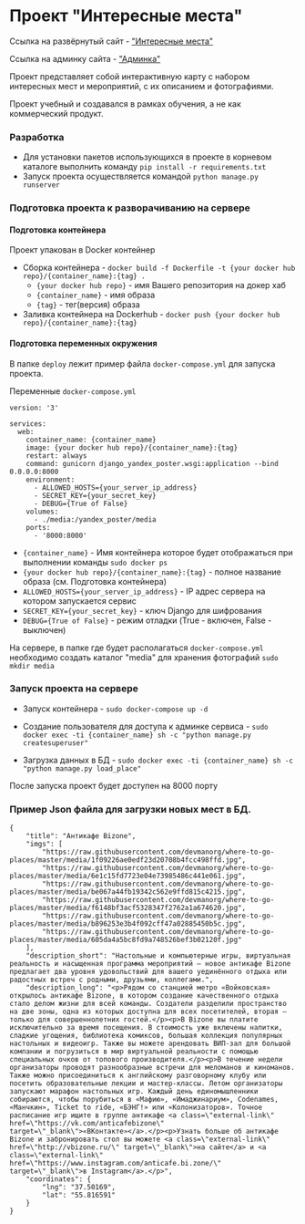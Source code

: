# Проект "Интересные места"</h1>

Ссылка на развёрнутый сайт - ["Интересные места"](http://176.119.159.88/) 

Ссылка на админку сайта - ["Админка"](http://176.119.159.88/admin)

Проект представляет собой интерактивную карту с набором интересных мест и мероприятий, с их описанием и фотографиями.

Проект учебный и создавался в рамках обучения, а не как коммерческий продукт.


### Разработка
- Для установки пакетов использующихся в проекте в корневом каталоге выполнить команду ```pip install -r requirements.txt``` 
- Запуск проекта осуществляется командой ```python manage.py runserver```

### Подготовка проекта к разворачиванию на сервере

#### Подготовка контейнера  
Проект упакован в Docker контейнер  
 - Сборка контейнера - ```docker build -f Dockerfile -t {your docker hub repo}/{container_name}:{tag} .```
   - ```{your docker hub repo}``` - имя Вашего репозитория на докер хаб
   - ```{container_name}``` - имя образа
   - ```{tag}``` - тег(версия) образа
 - Заливка контейнера на Dockerhub - ```docker push {your docker hub repo}/{container_name}:{tag}```

#### Подготовка переменных окружения

В папке ```deploy``` лежит пример файла ```docker-compose.yml``` для запуска проекта.

Переменные ```docker-compose.yml```
```
version: '3'

services:
  web:
    container_name: {container_name}
    image: {your docker hub repo}/{container_name}:{tag}
    restart: always
    command: gunicorn django_yandex_poster.wsgi:application --bind 0.0.0.0:8000
    environment:
      - ALLOWED_HOSTS={your_server_ip_address}
      - SECRET_KEY={your_secret_key}
      - DEBUG={True of False}
    volumes:
      - ./media:/yandex_poster/media
    ports:
      - '8000:8000'
```
 - ```{container_name}``` - Имя контейнера которое будет отображаться при выполнении команды ```sudo docker ps```
 - ```{your docker hub repo}/{container_name}:{tag}``` - полное название образа (см. Подготовка контейнера)
 - ```ALLOWED_HOSTS={your_server_ip_address}``` - IP адрес сервера на котором запускается сервис
 - ```SECRET_KEY={your_secret_key}``` - ключ Django для шифрования
 - ```DEBUG={True of False}``` - режим отладки (True - включен, False - выключен)


На сервере, в папке где будет располагаться ```docker-compose.yml``` необходимо создать каталог "media" для хранения фотографий ```sudo mkdir media```

### Запуск проекта на сервере

 - Запуск контейнера - ```sudo docker-compose up -d```  

 - Создание пользователя для доступа к админке сервиса - ```sudo docker exec -ti {container_name} sh -c "python manage.py createsuperuser"```  

 - Загрузка данных в БД  - ```sudo docker exec -ti {container_name} sh -c "python manage.py load_place"```

После запуска проект будет доступен на 8000 порту

### Пример Json файла для загрузки новых мест в БД.
```
{
    "title": "Антикафе Bizone",
    "imgs": [
        "https://raw.githubusercontent.com/devmanorg/where-to-go-places/master/media/1f09226ae0edf23d20708b4fcc498ffd.jpg",
        "https://raw.githubusercontent.com/devmanorg/where-to-go-places/master/media/6e1c15fd7723e04e73985486c441e061.jpg",
        "https://raw.githubusercontent.com/devmanorg/where-to-go-places/master/media/be067a44fb19342c562e9ffd815c4215.jpg",
        "https://raw.githubusercontent.com/devmanorg/where-to-go-places/master/media/f6148bf3acf5328347f2762a1a674620.jpg",
        "https://raw.githubusercontent.com/devmanorg/where-to-go-places/master/media/b896253e3b4f092cff47a02885450b5c.jpg",
        "https://raw.githubusercontent.com/devmanorg/where-to-go-places/master/media/605da4a5bc8fd9a748526bef3b02120f.jpg"
    ],
    "description_short": "Настольные и компьютерные игры, виртуальная реальность и насыщенная программа мероприятий — новое антикафе Bizone предлагает два уровня удовольствий для вашего уединённого отдыха или радостных встреч с родными, друзьями, коллегами.",
    "description_long": "<p>Рядом со станцией метро «Войковская» открылось антикафе Bizone, в котором создание качественного отдыха стало делом жизни для всей команды. Создатели разделили пространство на две зоны, одна из которых доступна для всех посетителей, вторая — только для совершеннолетних гостей.</p><p>В Bizone вы платите исключительно за время посещения. В стоимость уже включены напитки, сладкие угощения, библиотека комиксов, большая коллекция популярных настольных и видеоигр. Также вы можете арендовать ВИП-зал для большой компании и погрузиться в мир виртуальной реальности с помощью специальных очков от топового производителя.</p><p>В течение недели организаторы проводят разнообразные встречи для меломанов и киноманов. Также можно присоединиться к английскому разговорному клубу или посетить образовательные лекции и мастер-классы. Летом организаторы запускают марафон настольных игр. Каждый день единомышленники собираются, чтобы порубиться в «Мафию», «Имаджинариум», Codenames, «Манчкин», Ticket to ride, «БЭНГ!» или «Колонизаторов». Точное расписание игр ищите в группе антикафе <a class=\"external-link\" href=\"https://vk.com/anticafebizone\" target=\"_blank\">«ВКонтакте»</a>.</p><p>Узнать больше об антикафе Bizone и забронировать стол вы можете <a class=\"external-link\" href=\"http://vbizone.ru/\" target=\"_blank\">на сайте</a> и <a class=\"external-link\" href=\"https://www.instagram.com/anticafe.bi.zone/\" target=\"_blank\">в Instagram</a>.</p>",
    "coordinates": {
        "lng": "37.50169",
        "lat": "55.816591"
    }
}
```